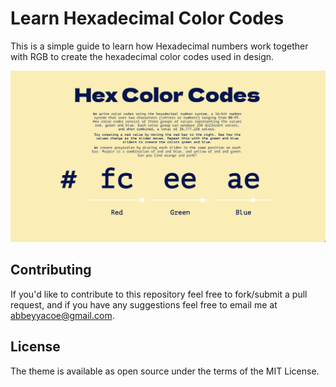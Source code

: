 # Learn Hexadecimal Color Codes
This is a simple guide to learn how Hexadecimal numbers work together with RGB to create the hexadecimal color codes used in design.

![Screenshot](example.png)

## Contributing
If you'd like to contribute to this repository feel free to fork/submit a pull request, and if you have any suggestions feel free to email me at abbeyyacoe@gmail.com.

## License
The theme is available as open source under the terms of the MIT License.
